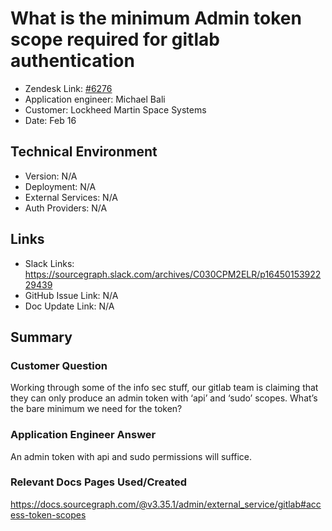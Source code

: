 
# What is the minimum Admin token scope required for gitlab authentication <!-- Ticket Title  Hint: include keywords to make it searchable -->

- Zendesk Link: [#6276](https://sourcegraph.zendesk.com/agent/tickets/6276)
- Application engineer: Michael Bali
- Customer: Lockheed Martin Space Systems <!-- Redact if this contains personally identifying information -->
- Date: Feb 16

<!-- Data populated from integration, speak to Ben Gordon or Michael Bali if not working -->
<!-- During Internal team trial, fill missing data manually (we are waiting for all data to sync) -->

## Technical Environment
- Version: ​N/A
- Deployment: N/A
- External Services: N/A
- Auth Providers: N/A


## Links
<!-- Data for application engineer manual entry -->
- Slack Links: https://sourcegraph.slack.com/archives/C030CPM2ELR/p1645015392229439
- GitHub Issue Link: N/A
- Doc Update Link: N/A

## Summary
### Customer Question
Working through some of the info sec stuff, our gitlab team is claiming that they can only produce an admin token with ‘api’ and ‘sudo’ scopes. What’s the bare minimum we need for the token?

### Application Engineer Answer
An admin token with api and sudo permissions will suffice.

### Relevant Docs Pages Used/Created
https://docs.sourcegraph.com/@v3.35.1/admin/external_service/gitlab#access-token-scopes
<!-- Once complete, upload a copy to https://github.com/sourcegraph/support-tools-internal/tree/main/resolved-tickets as a .md file -->
<!-- Name the file 6276.md -->
